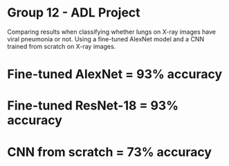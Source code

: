# Group 12 - ADL Project
Comparing results when classifying whether lungs on X-ray images have viral pneumonia or not. Using a fine-tuned AlexNet model and a CNN trained from scratch on X-ray images.
# Fine-tuned AlexNet = 93% accuracy
# Fine-tuned ResNet-18 = 93% accuracy
# CNN from scratch = 73% accuracy
